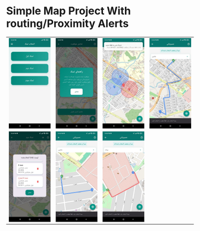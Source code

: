 # Simple Map Project With routing/Proximity Alerts




<table>
  <tr>
    <td><img src="./assets/images/photo_2025-08-13_12-42-09.jpg" width="150"/></td>
    <td><img src="./assets/images/photo_2025-08-13_12-42-31.jpg" width="150"/></td>
    <td><img src="./assets/images/photo_2025-08-13_12-42-34.jpg" width="150"/></td>
    <td><img src="./assets/images/photo_2025-08-13_12-42-37.jpg" width="150"/></td>
  </tr>
  <tr>
    <td><img src="./assets/images/photo_2025-08-13_12-42-41.jpg" width="150"/></td>
    <td><img src="./assets/images/photo_2025-08-13_12-42-43.jpg" width="150"/></td>
    <td><img src="./assets/images/photo_2025-08-13_12-42-46.jpg" width="150"/></td>

  </tr>
  

  
</table>

